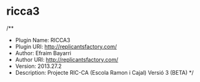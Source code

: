 ricca3
======

/**
 * Plugin Name: RICCA3
 * Plugin URI: http://replicantsfactory.com/
 * Author: Efraim Bayarri
 * Author URI: http://replicantsfactory.com/
 * Version: 2013.27.2
 * Description: Projecte RIC-CA (Escola Ramon i Cajal) Versió 3 (BETA)
 */
